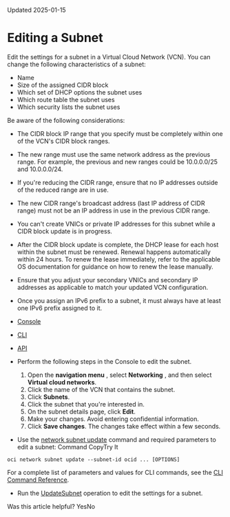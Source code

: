 Updated 2025-01-15
# Editing a Subnet
Edit the settings for a subnet in a Virtual Cloud Network (VCN).
You can change the following characteristics of a subnet:
  * Name
  * Size of the assigned CIDR block
  * Which set of DHCP options the subnet uses
  * Which route table the subnet uses
  * Which security lists the subnet uses


Be aware of the following considerations:
  * The CIDR block IP range that you specify must be completely within one of the VCN's CIDR block ranges.
  * The new range must use the same network address as the previous range. For example, the previous and new ranges could be 10.0.0.0/25 and 10.0.0.0/24.
  * If you're reducing the CIDR range, ensure that no IP addresses outside of the reduced range are in use.
  * The new CIDR range's broadcast address (last IP address of CIDR range) must not be an IP address in use in the previous CIDR range.
  * You can't create VNICs or private IP addresses for this subnet while a CIDR block update is in progress.
  * After the CIDR block update is complete, the DHCP lease for each host within the subnet must be renewed. Renewal happens automatically within 24 hours. To renew the lease immediately, refer to the applicable OS documentation for guidance on how to renew the lease manually.
  * Ensure that you adjust your secondary VNICs and secondary IP addresses as applicable to match your updated VCN configuration.
  * Once you assign an IPv6 prefix to a subnet, it must always have at least one IPv6 prefix assigned to it.


  * [Console](https://docs.oracle.com/en-us/iaas/Content/Network/Tasks/edit_subnet.htm)
  * [CLI](https://docs.oracle.com/en-us/iaas/Content/Network/Tasks/edit_subnet.htm)
  * [API](https://docs.oracle.com/en-us/iaas/Content/Network/Tasks/edit_subnet.htm)


  * Perform the following steps in the Console to edit the subnet.
    1. Open the **navigation menu** , select **Networking** , and then select **Virtual cloud networks**.
    2. Click the name of the VCN that contains the subnet.
    3. Click **Subnets**.
    4. Click the subnet that you're interested in.
    5. On the subnet details page, click **Edit**.
    6. Make your changes. Avoid entering confidential information.
    7. Click **Save changes**.
The changes take effect within a few seconds.
  * Use the [network subnet update](https://docs.oracle.com/iaas/tools/oci-cli/latest/oci_cli_docs/cmdref/network/subnet/update.html) command and required parameters to edit a subnet:
Command
CopyTry It
```
oci network subnet update --subnet-id ocid ... [OPTIONS]
```

For a complete list of parameters and values for CLI commands, see the [CLI Command Reference](https://docs.oracle.com/iaas/tools/oci-cli/latest).
  * Run the [UpdateSubnet](https://docs.oracle.com/iaas/api/#/en/iaas/latest/Subnet/UpdateSubnet) operation to edit the settings for a subnet.


Was this article helpful?
YesNo

